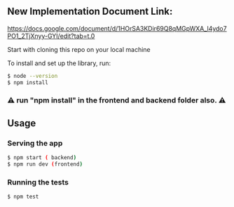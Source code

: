 ## New Implementation Document Link: 
https://docs.google.com/document/d/1HOrSA3KDir69Q8qMGpWXA_l4ydo7PO1_2TjXnyy-GYI/edit?tab=t.0

Start with cloning this repo on your local machine

To install and set up the library, run:

```sh
$ node --version
$ npm install
```
### ⚠️ run "npm install" in the frontend and backend folder also. ⚠️

## **Usage**

### Serving the app

```sh
$ npm start ( backend)
$ npm run dev (frontend)
```
### Running the tests

```sh
$ npm test
```
